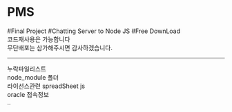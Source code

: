 # PMS<br>
#Final Project
#Chatting Server to Node JS
#Free DownLoad<br> 
코드재사용은 가능합니다<br>
무단배포는
삼가해주시면
감사하겠습니다.<br>

 <hr color="red">
 누락파일리스트 <br>
 node_module 폴더<br>
 라이선스관련 spreadSheet js<br>
 oracle 접속정보<br>
 ..<br>
 
 
 
 

